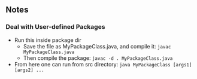 ## Notes
### Deal with User-defined Packages
- Run this inside package dir
    - Save the file as MyPackageClass.java, and compile it: `javac MyPackageClass.java`
    - Then compile the package: `javac -d . MyPackageClass.java`
- From here one can run from src directory: `java MyPackageClass [args1] [args2] ...`